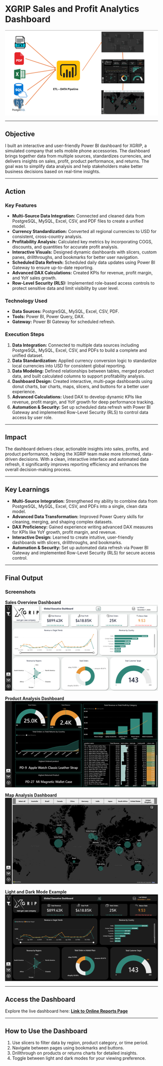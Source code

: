 # **XGRIP Sales and Profit Analytics Dashboard**

![](https://github.com/RyanLi11/XGRIP-EXECUTIVE-DASHBOARD/blob/main/Screenshot%202025-07-18%20165935.png)

---

## **Objective**  
I built an interactive and user-friendly Power BI dashboard for XGRIP, a simulated company that sells mobile phone accessories. The dashboard brings together data from multiple sources, standardizes currencies, and delivers insights on sales, profit, product performance, and returns. The goal was to simplify data analysis and help stakeholders make better business decisions based on real-time insights.

---

## **Action**  

### **Key Features**  
- **Multi-Source Data Integration:** Connected and cleaned data from PostgreSQL, MySQL, Excel, CSV, and PDF files to create a unified model.  
- **Currency Standardization:** Converted all regional currencies to USD for consistent, cross-country analysis.
- **Profitability Analysis:** Calculated key metrics by incorporating COGS, discounts, and quantities for accurate profit analysis.  
- **Interactive Visuals:** Designed dynamic dashboards with slicers, custom panes, drillthroughs, and bookmarks for better user navigation.
- **Scheduled Data Refresh:**  Scheduled daily data updates using Power BI Gateway to ensure up-to-date reporting.
- **Advanced DAX Calculations:** Created KPIs for revenue, profit margin, and YoY sales growth.  
- **Row-Level Security (RLS):** Implemented role-based access controls to protect sensitive data and limit visibility by user level.


### **Technology Used**  
- **Data Sources:** PostgreSQL, MySQL, Excel, CSV, PDF.  
- **Tools:** Power BI, Power Query, DAX.  
- **Gateway:** Power BI Gateway for scheduled refresh.



### **Execution Steps**  

1. **Data Integration:** Connected to multiple data sources including PostgreSQL, MySQL, Excel, CSV, and PDFs to build a complete and unified dataset.
2. **Data Standardization:** Applied currency conversion logic to standardize local currencies into USD for consistent global reporting. 
3. **Data Modeling:** Defined relationships between tables, merged product data, and built calculated columns to support profitability analysis.
4. **Dashboard Design:** Created interactive, multi-page dashboards using donut charts, bar charts, maps, slicers, and buttons for a better user experience.
5. **Advanced Calculations:** Used DAX to develop dynamic KPIs like revenue, profit margin, and YoY growth for deep performance tracking.
6. **Automation & Security:** Set up scheduled data refresh with Power BI Gateway and implemented Row-Level Security (RLS) to control data access by user role.

---

## **Impact**  

The dashboard delivers clear, actionable insights into sales, profits, and product performance, helping the XGRIP team make more informed, data-driven decisions. With a clean, interactive interface and automated data refresh, it significantly improves reporting efficiency and enhances the overall decision-making process.


---

## **Key Learnings**  
- **Multi-Source Integration:** Strengthened my ability to combine data from PostgreSQL, MySQL, Excel, CSV, and PDFs into a single, clean data model.  
- **Advanced Data Transformation:**  Improved Power Query skills for cleaning, merging, and shaping complex datasets.
- **DAX Proficiency:** Gained experience writing advanced DAX measures for KPIs like YoY growth, profit margin, and revenue. 
- **Interactive Design:**  Learned to create intuitive, user-friendly dashboards with slicers, drillthroughs, and bookmarks.  
- **Automation & Security:** Set up automated data refresh via Power BI Gateway and implemented Row-Level Security (RLS) for secure access control.

---

## **Final Output**  

### **Screenshots**  
**Sales Overview Dashboard**  
![Sales Overview](https://github.com/RyanLi11/XGRIP-EXECUTIVE-DASHBOARD/blob/main/Snapshot%20of%20Dashboard%20Light%20Mode.png)

**Product Analysis Dashboard**  
![Product Analysis](https://github.com/RyanLi11/XGRIP-EXECUTIVE-DASHBOARD/blob/main/Products%20page.png)

**Map Analysis Dashboard**  
![Map Analysis](https://github.com/RyanLi11/XGRIP-EXECUTIVE-DASHBOARD/blob/main/Map%20page.png)  

**Light and Dark Mode Example**  
![Light and Dark Mode](https://github.com/RyanLi11/XGRIP-EXECUTIVE-DASHBOARD/blob/main/Snapshot%20of%20Dashboard%20Dark%20Mode.png)

---

## **Access the Dashboard**  
Explore the live dashboard here: **[Link to Online Reports Page](https://app.powerbi.com/view?r=eyJrIjoiMDE5N2U2ZTAtZDA2Zi00MDgyLWI0MjMtZTlkYjc1ODc0MWVkIiwidCI6ImY3NDM5NmYzLTgwMTUtNGI3NC1iNDY4LWNkYTA0NTEzZDg0YyJ9)**  

---

## **How to Use the Dashboard**  
1. Use slicers to filter data by region, product category, or time period.  
2. Navigate between pages using bookmarks and buttons.  
3. Drillthrough on products or returns charts for detailed insights.  
4. Toggle between light and dark modes for your viewing preference.
